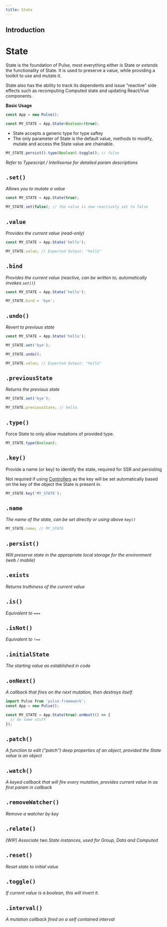 ```yaml
---
title: State
---
```


## Introduction

# State

State is the foundation of Pulse, most everything either _is_ State or _extends_ the functionality of State. It is used to preserve a value, while providing a toolkit to use and mutate it.

State also has the ability to track its dependents and issue "reactive" side effects such as recomputing Computed state and updating React/Vue components.

**Basic Usage**

```typescript
const App = new Pulse();

const MY_STATE = App.State<Boolean>(true);
```

- State accepts a generic type for type saftey
- The only parameter of State is the default value, methods to modify, mutate and access the State value are chainable.

```typescript
MY_STATE.persist().type(Boolean).toggle(); // false
```

_Refer to Typescript / Intellisense for detailed param descriptions_

## `.set()`

_Allows you to mutate a value_

```typescript
const MY_STATE = App.State(true);

MY_STATE.set(false); // the value is now reactively set to false
```

## `.value`

_Provides the current value (read-only)_

```typescript
const MY_STATE = App.State('hello');

MY_STATE.value; // Expected Output: "hello"
```

## `.bind`

_Provides the current value (reactive, can be written to, automatically invokes `set()`)_

```typescript
const MY_STATE = App.State('hello');

MY_STATE.bind = 'bye';
```

## `.undo()`

_Revert to previous state_

```typescript
const MY_STATE = App.State('hello');

MY_STATE.set('bye');

MY_STATE.undo();

MY_STATE.value; // Expected Output: "hello"
```

## `.previousState`

_Returns the previous state_

```typescript
MY_STATE.set('bye');

MY_STATE.previousState; // hello
```

## `.type()`

Force State to only allow mutations of provided type.

```typescript
MY_STATE.type(Boolean);
```

## `.key()`

Provide a name (or key) to identify the state, required for SSR and persisting

Not required if using [Controllers]() as the key will be set automatically based on the key of the object the State is present in.

```typescript
MY_STATE.key('MY_STATE');
```

## `.name`

_The name of the state, can be set directly or using above `key()`_

```typescript
MY_STATE.name; // MY_STATE
```

## `.persist()`

_Will preserve state in the appropriate local storage for the environment (web / mobile)_

## `.exists`

_Returns truthiness of the current value_

## `.is()`

_Equivalent to `===`_

## `.isNot()`

_Equivalent to `!==`_

## `.initialState`

_The starting value as established in code_

## `.onNext()`

_A callback that fires on the next mutation, then destroys itself._

```typescript
import Pulse from 'pulse-framework';
const App = new Pulse();

const MY_STATE = App.State(true).onNext(() => {
  // do some stuff
});
```

## `.patch()`

_A function to edit ("patch") deep properties of an object, provided the State value is an object_

## `.watch()`

_A keyed callback that will fire every mutation, provides current value in as first param in callback_

## `.removeWatcher()`

_Remove a watcher by key_

## `.relate()`

_[WIP] Associate two State instances, used for Group, Data and Computed_

## `.reset()`

_Reset state to initial value_

## `.toggle()`

_If current value is a boolean, this will invert it._

## `.interval()`

_A mutation callback fired on a self contained interval_
